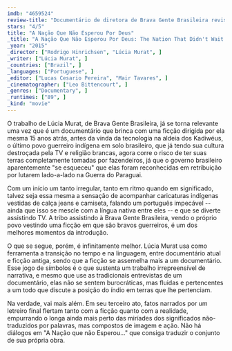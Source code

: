 ```yaml
---
imdb: "4659524"
review-title: "Documentário de diretora de Brava Gente Brasileira revisita o povo indígena que perdeu sua cultura para a TV e para a Bíblia"
stars: "4/5"
title: "A Nação Que Não Esperou Por Deus"
_title: "A Nação Que Não Esperou Por Deus: The Nation That Didn't Wait for God"
_year: "2015"
_director: ["Rodrigo Hinrichsen", "Lúcia Murat", ]
_writer: ["Lúcia Murat", ]
_countries: ["Brazil", ]
_languages: ["Portuguese", ]
_editor: ["Lucas Cesario Pereira", "Mair Tavares", ]
_cinematographer: ["Leo Bittencourt", ]
_genres: ["Documentary", ]
_runtimes: ["89", ]
_kind: "movie"
---
```

O trabalho de Lúcia Murat, de Brava Gente Brasileira, já se torna relevante uma vez que é um documentário que brinca com uma ficção dirigida por ela mesma 15 anos atrás, antes da vinda da tecnologia na aldeia dos Kadiwéus, o último povo guerreiro indígena em solo brasileiro, que já tendo sua cultura destroçada pela TV e religião brancas, agora corre o risco de ter suas terras completamente tomadas por fazendeiros, já que o governo brasileiro aparentemente "se esqueceu" que elas foram reconhecidas em retribuição por lutarem lado-a-lado na Guerra do Paraguai.

Com um início um tanto irregular, tanto em ritmo quando em significado, talvez seja essa mesma a sensação de acompanhar caricaturas indígenas vestidas de calça jeans e camiseta, falando um português impecável -- ainda que isso se mescle com a língua nativa entre eles -- e que se diverte assistindo TV. A tribo assistindo à Brava Gente Brasileira, vendo o próprio povo vestindo uma ficção em que são bravos guerreiros, é um dos melhores momentos da introdução.

O que se segue, porém, é infinitamente melhor. Lúcia Murat usa como ferramenta a transição no tempo e na linguagem, entre documentário atual e ficção antiga, sendo que a ficção se assemelha mais a um documentário. Esse jogo de símbolos é o que sustenta um trabalho irrepreensível de narrativa, e mesmo que use as tradicionais entrevistas de um documentário, elas não se sentem burocráticas, mas fluidas e pertencentes a um todo que discute a posição do índio em terras que lhe pertenciam.

Na verdade, vai mais além. Em seu terceiro ato, fatos narrados por um letreiro final flertam tanto com a ficção quanto com a realidade, empurrando o longa ainda mais perto das miríades dos significados não-traduzidos por palavras, mas compostos de imagem e ação. Não há diálogos em "A Nação que não Esperou..." que consiga traduzir o conjunto de sua própria obra.
